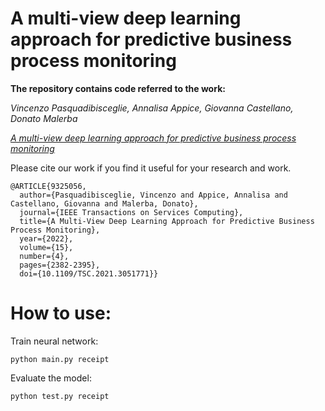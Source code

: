 # A multi-view deep learning approach for predictive business process monitoring

**The repository contains code referred to the work:**

*Vincenzo Pasquadibisceglie, Annalisa Appice, Giovanna Castellano, Donato Malerba*

[*A multi-view deep learning approach for predictive business process monitoring*](https://ieeexplore.ieee.org/abstract/document/9325056)

Please cite our work if you find it useful for your research and work.

```
@ARTICLE{9325056,
  author={Pasquadibisceglie, Vincenzo and Appice, Annalisa and Castellano, Giovanna and Malerba, Donato},
  journal={IEEE Transactions on Services Computing}, 
  title={A Multi-View Deep Learning Approach for Predictive Business Process Monitoring}, 
  year={2022},
  volume={15},
  number={4},
  pages={2382-2395},
  doi={10.1109/TSC.2021.3051771}}
```

# How to use:

Train neural network:
```
python main.py receipt
```
Evaluate the model:
```
python test.py receipt
```
